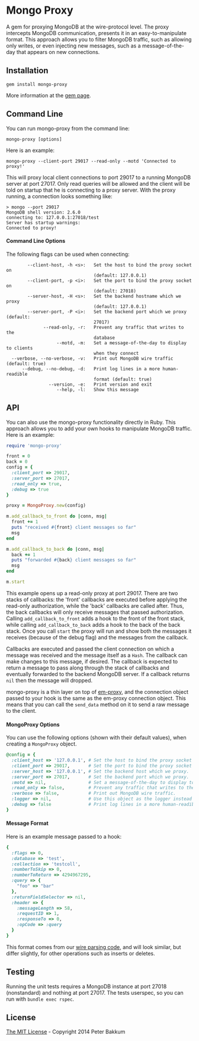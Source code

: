 Mongo Proxy
===========

A gem for proxying MongoDB at the wire-protocol level. The proxy intercepts MongoDB communication, presents it in an easy-to-manipulate format. This approach allows you to filter MongoDB traffic, such as allowing only writes, or even injecting new messages, such as a message-of-the-day that appears on new connections.

Installation
------------

`gem install mongo-proxy`

More information at the [gem page](http://rubygems.org/gems/mongo-proxy).

Command Line
------------

You can run mongo-proxy from the command line:

`mongo-proxy [options]`

Here is an example:

`mongo-proxy --client-port 29017 --read-only --motd 'Connected to proxy!'`

This will proxy local client connections to port 29017 to a running MongoDB server at port 27017. Only read queries will be allowed and the client will be told on startup that he is connecting to a proxy server. With the proxy running, a connection looks something like:

```
> mongo --port 29017
MongoDB shell version: 2.6.0
connecting to: 127.0.0.1:27018/test
Server has startup warnings:
Connected to proxy!
```

#### Command Line Options

The following flags can be used when connecting:
```
        --client-host, -h <s>:   Set the host to bind the proxy socket on
                                 (default: 127.0.0.1)
        --client-port, -p <i>:   Set the port to bind the proxy socket on
                                 (default: 27018)
        --server-host, -H <s>:   Set the backend hostname which we proxy
                                 (default: 127.0.0.1)
        --server-port, -P <i>:   Set the backend port which we proxy (default:
                                 27017)
              --read-only, -r:   Prevent any traffic that writes to the
                                 database
                   --motd, -m:   Set a message-of-the-day to display to clients
                                 when they connect
  --verbose, --no-verbose, -v:   Print out MongoDB wire traffic (default: true)
      --debug, --no-debug, -d:   Print log lines in a more human-readible
                                 format (default: true)
                --version, -e:   Print version and exit
                   --help, -l:   Show this message

```

API
---

You can also use the mongo-proxy functionality directly in Ruby. This approach allows you to add your own hooks to manipulate MongoDB traffic. Here is an example:

```ruby
require 'mongo-proxy'

front = 0
back = 0
config = {
  :client_port => 29017,
  :server_port => 27017,
  :read_only => true,
  :debug => true
}

proxy = MongoProxy.new(config)

m.add_callback_to_front do |conn, msg|
  front += 1
  puts "received #{front} client messages so far"
  msg
end

m.add_callback_to_back do |conn, msg|
  back += 1
  puts "forwarded #{back} client messages so far"
  msg
end

m.start
```

This example opens up a read-only proxy at port 29017. There are two stacks of callbacks: the 'front' callbacks are executed before applying the read-only authorization, while the 'back' callbacks are called after. Thus, the back callbacks will only receive messages that passed authorization. Calling `add_callback_to_front` adds a hook to the front of the front stack, while calling `add_callback_to_back` adds a hook to the back of the back stack. Once you call `start` the proxy will run and show both the messages it receives (because of the debug flag) and the messages from the callback.

Callbacks are executed and passed the client connection on which a message was received and the message itself as a `Hash`. The callback can make changes to this message, if desired. The callback is expected to return a message to pass along through the stack of callbacks and eventually forwarded to the backend MongoDB server. If a callback returns `nil` then the message will dropped.

mongo-proxy is a thin layer on top of [em-proxy](https://github.com/igrigorik/em-proxy), and the connection object passed to your hook is the same as the em-proxy connection object. This means that you can call the `send_data` method on it to send a raw message to the client.

#### MongoProxy Options

You can use the following options (shown with their default values), when creating a `MongoProxy` object.

```ruby
@config = {
  :client_host => '127.0.0.1', # Set the host to bind the proxy socket on.
  :client_port => 29017,       # Set the port to bind the proxy socket on.
  :server_host => '127.0.0.1', # Set the backend host which we proxy.
  :server_port => 27017,       # Set the backend port which we proxy.
  :motd => nil,                # Set a message-of-the-day to display to clients when they connect. nil for none.
  :read_only => false,         # Prevent any traffic that writes to the database.                                 
  :verbose => false,           # Print out MongoDB wire traffic.
  :logger => nil,              # Use this object as the logger instead of creating one.
  :debug => false              # Print log lines in a more human-readible format.
} 
```

#### Message Format

Here is an example message passed to a hook:
```ruby
{
  :flags => 0,
  :database => 'test',
  :collection => 'testcoll',
  :numberToSkip => 0,
  :numberToReturn => 4294967295,
  :query => {
    "foo" => "bar"
  },
  :returnFieldSelector => nil,
  :header => {
    :messageLength => 58,
    :requestID => 1,
    :responseTo => 0,
    :opCode => :query
  }
}
```

This format comes from our [wire parsing code](lib/mongo-proxy/wire.rb), and will look similar, but differ slightly, for other operations such as inserts or deletes.

Testing
-------

Running the unit tests requires a MongoDB instance at port 27018 (nonstandard) and nothing at port 27017. The tests userspec, so you can run with `bundle exec rspec`.

License
-------

[The MIT License](LICENSE.md) - Copyright 2014 Peter Bakkum
